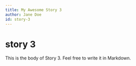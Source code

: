 ```yaml
---
title: My Awesome Story 3
author: Jane Doe
id: story-3
---
```


# story 3
This is the body of Story 3. Feel free to write it in Markdown.
